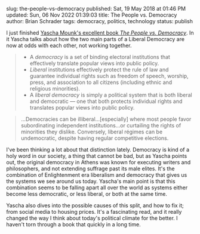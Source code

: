 slug: the-people-vs-democracy
published: Sat, 19 May 2018 at 01:46 PM
updated: Sun, 06 Nov 2022 01:39:03 
title: The People vs. Democracy
author: Brian Schrader
tags: democracy, politics, technology
status: publish

I just finished [Yascha Mounk's excellent book *The People vs. Democracy*][pvd]. In it Yascha talks about how the two main parts of a Liberal Democracy are now at odds with each other, not working together.

> - A *democracy* is a set of binding electoral institutions that effectively translate popular views into public policy.
> - *Liberal* institutions effectively protect the rule of law and guarantee individual rights such as freedom of speech, worship, press, and association to all citizens (including ethnic and religious minorities).
> - A *liberal democracy* is simply a political system that is both liberal and democratic &mdash; one that both protects individual rights and translates popular views into public policy.

> ...Democracies can be illiberal...[especially] where most people favor subordinating independent institutions...or curtailing the rights of minorities they dislike. Conversely, liberal régimes can be undemocratic, despite having regular competitive elections.

I've been thinking a lot about that distinction lately. Democracy is kind of a holy word in our society, a thing that cannot be bad, but as Yascha points out, the original democracy in Athens was known for executing writers and philosophers, and not extending suffrage past its male elites. It's the combination of Enlightenment era liberalism and democracy that gives us the systems we see around us today. Yascha's main point is that this combination seems to be falling apart all over the world as systems either become less democratic, or less liberal, or both at the same time.

Yascha also dives into the possible causes of this split, and how to fix it; from social media to housing prices. It's a fascinating read, and it really changed the way I think about today's political climate for the better. I haven't torn through a book that quickly in a long time.

[pvd]: https://www.amazon.com/People-vs-Democracy-Freedom-Danger/dp/0674976827/ref=sr_1_1?ie=UTF8&qid=1526762388&sr=8-1&keywords=the+people+vs+democracy
